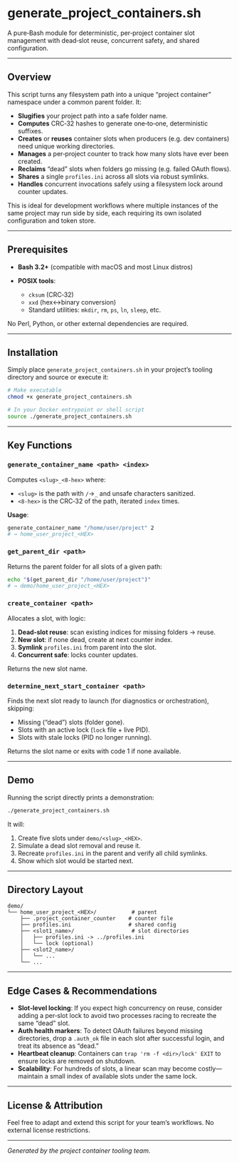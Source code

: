 # generate\_project\_containers.sh

A pure‑Bash module for deterministic, per‑project container slot management with dead‑slot reuse, concurrent safety, and shared configuration.

---

## Overview

This script turns any filesystem path into a unique “project container” namespace under a common parent folder. It:

* **Slugifies** your project path into a safe folder name.
* **Computes** CRC‑32 hashes to generate one‑to‑one, deterministic suffixes.
* **Creates** or **reuses** container slots when producers (e.g. dev containers) need unique working directories.
* **Manages** a per‑project counter to track how many slots have ever been created.
* **Reclaims** “dead” slots when folders go missing (e.g. failed OAuth flows).
* **Shares** a single `profiles.ini` across all slots via robust symlinks.
* **Handles** concurrent invocations safely using a filesystem lock around counter updates.

This is ideal for development workflows where multiple instances of the same project may run side by side, each requiring its own isolated configuration and token store.

---

## Prerequisites

* **Bash 3.2+** (compatible with macOS and most Linux distros)
* **POSIX tools**:

  * `cksum` (CRC‑32)
  * `xxd` (hex↔binary conversion)
  * Standard utilities: `mkdir`, `rm`, `ps`, `ln`, `sleep`, etc.

No Perl, Python, or other external dependencies are required.

---

## Installation

Simply place `generate_project_containers.sh` in your project’s tooling directory and source or execute it:

```bash
# Make executable
chmod +x generate_project_containers.sh

# In your Docker entrypoint or shell script
source ./generate_project_containers.sh
```

---

## Key Functions

### `generate_container_name <path> <index>`

Computes `<slug>_<8‑hex>` where:

* `<slug>` is the path with `/`→`_` and unsafe characters sanitized.
* `<8‑hex>` is the CRC‑32 of the path, iterated `index` times.

**Usage**:

```bash
generate_container_name "/home/user/project" 2
# → home_user_project_<HEX>
```

### `get_parent_dir <path>`

Returns the parent folder for all slots of a given path:

```bash
echo "$(get_parent_dir "/home/user/project")"
# → demo/home_user_project_<HEX>
```

### `create_container <path>`

Allocates a slot, with logic:

1. **Dead‑slot reuse**: scan existing indices for missing folders → reuse.
2. **New slot**: if none dead, create at next counter index.
3. **Symlink** `profiles.ini` from parent into the slot.
4. **Concurrent safe**: locks counter updates.

Returns the new slot name.

### `determine_next_start_container <path>`

Finds the next slot ready to launch (for diagnostics or orchestration), skipping:

* Missing (“dead”) slots (folder gone).
* Slots with an active lock (`lock` file + live PID).
* Slots with stale locks (PID no longer running).

Returns the slot name or exits with code 1 if none available.

---

## Demo

Running the script directly prints a demonstration:

```bash
./generate_project_containers.sh
```

It will:

1. Create five slots under `demo/<slug>_<HEX>`.
2. Simulate a dead slot removal and reuse it.
3. Recreate `profiles.ini` in the parent and verify all child symlinks.
4. Show which slot would be started next.

---

## Directory Layout

```
demo/
└── home_user_project_<HEX>/           # parent
    ├── .project_container_counter    # counter file
    ├── profiles.ini                  # shared config
    ├── <slot1_name>/                  # slot directories
    │   ├── profiles.ini -> ../profiles.ini
    │   └── lock (optional)
    ├── <slot2_name>/
    │   └── ...
    └── ...
```

---

## Edge Cases & Recommendations

* **Slot‑level locking**: If you expect high concurrency on reuse, consider adding a per‑slot lock to avoid two processes racing to recreate the same “dead” slot.
* **Auth health markers**: To detect OAuth failures beyond missing directories, drop a `.auth_ok` file in each slot after successful login, and treat its absence as “dead.”
* **Heartbeat cleanup**: Containers can `trap 'rm -f <dir>/lock' EXIT` to ensure locks are removed on shutdown.
* **Scalability**: For hundreds of slots, a linear scan may become costly—maintain a small index of available slots under the same lock.

---

## License & Attribution

Feel free to adapt and extend this script for your team’s workflows. No external license restrictions.

---

*Generated by the project container tooling team.*
